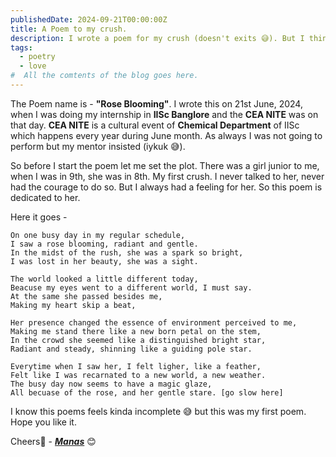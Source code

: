 ```yaml
---
publishedDate: 2024-09-21T00:00:00Z
title: A Poem to my crush.
description: I wrote a poem for my crush (doesn't exits 😅). But I think you may like it. Who doesn't have a crush in his lifetime 🤨,
tags:
  - poetry
  - love
#  All the comtents of the blog goes here.
---
```


The Poem name is - **"Rose Blooming"**. I wrote this on 21st June, 2024, when I was doing my internship in **IISc Banglore** and the **CEA NITE** was on that day. **CEA NITE** is a cultural event of **Chemical Department** of IISc which happens every year during June month. As always I was not going to perform but my mentor insisted (iykuk 😅).

So before I start the poem let me set the plot. There was a girl junior to me, when I was in 9th, she was in 8th. My first crush. I never talked to her, never had the courage to do so. But I always had a feeling for her. So this poem is dedicated to her.

Here it goes -

```
On one busy day in my regular schedule,
I saw a rose blooming, radiant and gentle.
In the midst of the rush, she was a spark so bright,
I was lost in her beauty, she was a sight.

The world looked a little different today,
Beacuse my eyes went to a different world, I must say.
At the same she passed besides me,
Making my heart skip a beat,

Her presence changed the essence of environment perceived to me,
Making me stand there like a new born petal on the stem,
In the crowd she seemed like a distinguished bright star,
Radiant and steady, shinning like a guiding pole star.

Everytime when I saw her, I felt ligher, like a feather,
Felt like I was recarnated to a new world, a new weather.
The busy day now seems to have a magic glaze,
All becuase of the rose, and her gentle stare. [go slow here]
```

I know this poems feels kinda incomplete 😅 but this was my first poem. Hope you like it.

Cheers🥂 - [**_Manas_**](https://www.github.com/scienmanas) 😊
